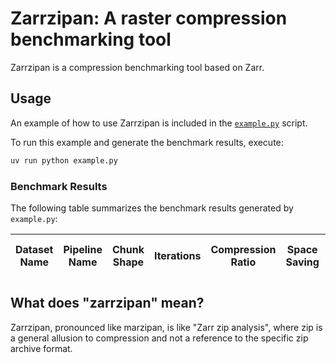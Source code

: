 # Zarrzipan: A raster compression benchmarking tool

Zarrzipan is a compression benchmarking tool based on Zarr.

## Usage

An example of how to use Zarrzipan is included in the
[`example.py`](./example.py) script.

To run this example and generate the benchmark results, execute:

```bash
uv run python example.py
```

### Benchmark Results

The following table summarizes the benchmark results generated by `example.py`:

| Dataset Name | Pipeline Name | Chunk Shape | Iterations | Compression Ratio | Space Saving | Avg Compress Time (ms) | Avg Decompress Time (ms) | Lossiness (MAE) |
|---|---|---|---|---|---|---|---|---|
<!--  [[[cog
 import json
 import subprocess
 from cog import out

 # Run the example.py script and capture its JSON output
 result = subprocess.run(
     ["uv", "run", "python", "example.py"],
     capture_output=True,
     text=True,
     check=True
 )

 # Parse the JSON output
 data = json.loads(result.stdout)

 # Generate the Markdown table rows
 for row in data:
     out(f"| {row['dataset_name']} | {row['pipeline_name']} | {row['chunk_shape']} | {row['iterations']} | {row['size_ratio']:.2f}x | {row['size_space_saving']:.2f} | {row['time_compress_avg_ms']:.2f} | {row['time_decompress_avg_ms']:.2f} | {row['lossiness_mae']:.4f} |\n")
 ]]]  -->
<!-- [[[end]]] -->

## What does "zarrzipan" mean?

Zarrzipan, pronounced like marzipan, is like "Zarr zip analysis", where zip is
a general allusion to compression and not a reference to the specific zip
archive format.
